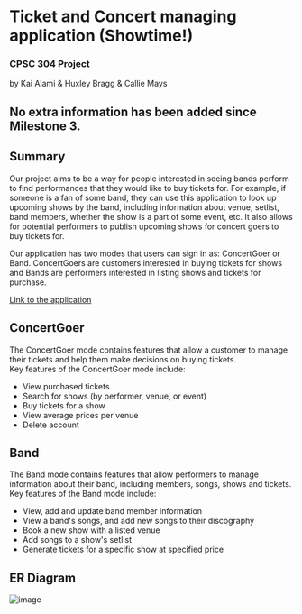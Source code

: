 # Ticket and Concert managing application (Showtime!)
### CPSC 304 Project  
by Kai Alami & Huxley Bragg & Callie Mays  

## No extra information has been added since Milestone 3.

## Summary
Our project aims to be a way for people interested in seeing bands perform to find performances that they would like to buy tickets for. For example, if someone is a fan of some band, they can use this application to look up upcoming shows by the band, including information about venue, setlist, band members, whether the show is a part of some event, etc. It also allows for potential performers to publish upcoming shows for concert goers to buy tickets for.  

Our application has two modes that users can sign in as: ConcertGoer or Band. ConcertGoers are customers interested in buying tickets for shows and Bands are performers interested in listing shows and tickets for purchase.  

<a href="https://www.students.cs.ubc.ca/~kaialami/project/landingpage.php" target="_blank">Link to the application</a>

## ConcertGoer
The ConcertGoer mode contains features that allow a customer to manage their tickets and help them make decisions on buying tickets.  
Key features of the ConcertGoer mode include:  
- View purchased tickets
- Search for shows (by performer, venue, or event)
- Buy tickets for a show
- View average prices per venue
- Delete account

## Band
The Band mode contains features that allow performers to manage information about their band, including members, songs, shows and tickets.  
Key features of the Band mode include:
- View, add and update band member information
- View a band's songs, and add new songs to their discography
- Book a new show with a listed venue
- Add songs to a show's setlist
- Generate tickets for a specific show at specified price

## ER Diagram
![image](https://media.github.students.cs.ubc.ca/user/18230/files/587b4845-16ba-40c5-a705-5d5c0162face)
